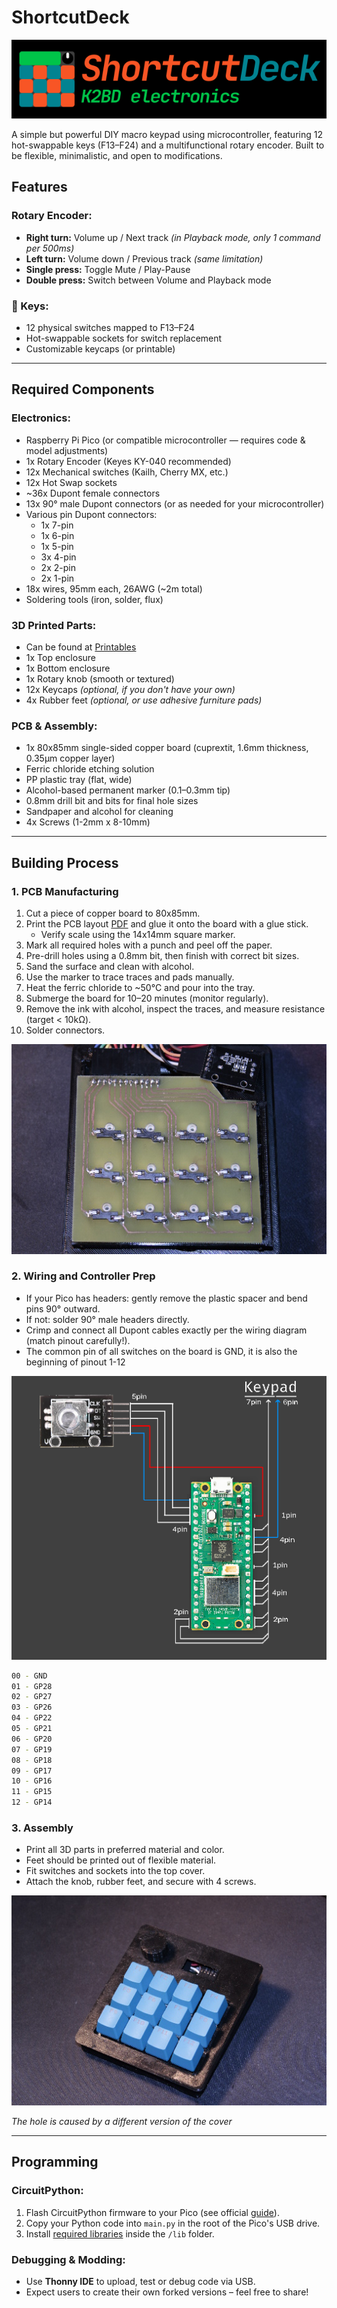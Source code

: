 # ShortcutDeck

![Project Image Placeholder](https://github.com/MichalJef/ShortcutDeck/blob/main/docs/shortcutdeck_dark.png)

A simple but powerful DIY macro keypad using microcontroller, featuring 12 hot-swappable keys (F13–F24) and a multifunctional rotary encoder. Built to be flexible, minimalistic, and open to modifications.

## Features

### Rotary Encoder:
- **Right turn:** Volume up / Next track *(in Playback mode, only 1 command per 500ms)*
- **Left turn:** Volume down / Previous track *(same limitation)*
- **Single press:** Toggle Mute / Play-Pause
- **Double press:** Switch between Volume and Playback mode

### 🧷 Keys:
- 12 physical switches mapped to F13–F24
- Hot-swappable sockets for switch replacement
- Customizable keycaps (or printable)

---

## Required Components

### Electronics:
- Raspberry Pi Pico (or compatible microcontroller — requires code & model adjustments)
- 1x Rotary Encoder (Keyes KY-040 recommended)
- 12x Mechanical switches (Kailh, Cherry MX, etc.)
- 12x Hot Swap sockets
- ~36x Dupont female connectors
- 13x 90° male Dupont connectors (or as needed for your microcontroller)
- Various pin Dupont connectors:  
  - 1x 7-pin  
  - 1x 6-pin  
  - 1x 5-pin  
  - 3x 4-pin  
  - 2x 2-pin  
  - 2x 1-pin
- 18x wires, 95mm each, 26AWG (~2m total)
- Soldering tools (iron, solder, flux)

### 3D Printed Parts:
- Can be found at [Printables]([https://printables.com](https://www.printables.com/model/1300028-shortcutdeck-printable-parts))
- 1x Top enclosure
- 1x Bottom enclosure
- 1x Rotary knob (smooth or textured)
- 12x Keycaps *(optional, if you don't have your own)*
- 4x Rubber feet *(optional, or use adhesive furniture pads)*

### PCB & Assembly:
- 1x 80x85mm single-sided copper board (cuprextit, 1.6mm thickness, 0.35µm copper layer)
- Ferric chloride etching solution
- PP plastic tray (flat, wide)
- Alcohol-based permanent marker (0.1–0.3mm tip)
- 0.8mm drill bit and bits for final hole sizes
- Sandpaper and alcohol for cleaning
- 4x Screws (1-2mm x 8-10mm)

---

## Building Process

### 1. PCB Manufacturing
1. Cut a piece of copper board to 80x85mm.
2. Print the PCB layout [PDF](https://github.com/MichalJef/ShortcutDeck/blob/main/ShortcutDeck%20PCB%20v1.pdf) and glue it onto the board with a glue stick.
   - Verify scale using the 14x14mm square marker.
3. Mark all required holes with a punch and peel off the paper.
4. Pre-drill holes using a 0.8mm bit, then finish with correct bit sizes.
5. Sand the surface and clean with alcohol.
6. Use the marker to trace traces and pads manually.
7. Heat the ferric chloride to ~50°C and pour into the tray.
8. Submerge the board for 10–20 minutes (monitor regularly).
9. Remove the ink with alcohol, inspect the traces, and measure resistance (target < 10kΩ).
10. Solder connectors.

![PCB Image Placeholder](https://github.com/MichalJef/ShortcutDeck/blob/main/docs/PCB%20preview.jpg)

### 2. Wiring and Controller Prep

- If your Pico has headers: gently remove the plastic spacer and bend pins 90° outward.
- If not: solder 90° male headers directly.
- Crimp and connect all Dupont cables exactly per the wiring diagram (match pinout carefully!).
- The common pin of all switches on the board is GND, it is also the beginning of pinout 1-12

![Diagram Image Placeholder](https://github.com/MichalJef/ShortcutDeck/blob/main/docs/ShortcutDeck1.png)
```bash
00 - GND 
01 - GP28
02 - GP27
03 - GP26
04 - GP22
05 - GP21
06 - GP20
07 - GP19
08 - GP18
09 - GP17
10 - GP16
11 - GP15
12 - GP14
```

### 3. Assembly

- Print all 3D parts in preferred material and color.
- Feet should be printed out of flexible material.
- Fit switches and sockets into the top cover.
- Attach the knob, rubber feet, and secure with 4 screws.

![Assembly Image Placeholder](https://github.com/MichalJef/ShortcutDeck/blob/main/docs/preview.jpg)

*The hole is caused by a different version of the cover*

---

## Programming

### CircuitPython:

1. Flash CircuitPython firmware to your Pico (see official [guide](https://circuitpython.org/board/raspberry_pi_pico/)).
2. Copy your Python code into `main.py` in the root of the Pico's USB drive.
3. Install [required libraries](https://github.com/MichalJef/ShortcutDeck/tree/main/lib) inside the `/lib` folder.

### Debugging & Modding:
- Use **Thonny IDE** to upload, test or debug code via USB.
- Expect users to create their own forked versions – feel free to share!
